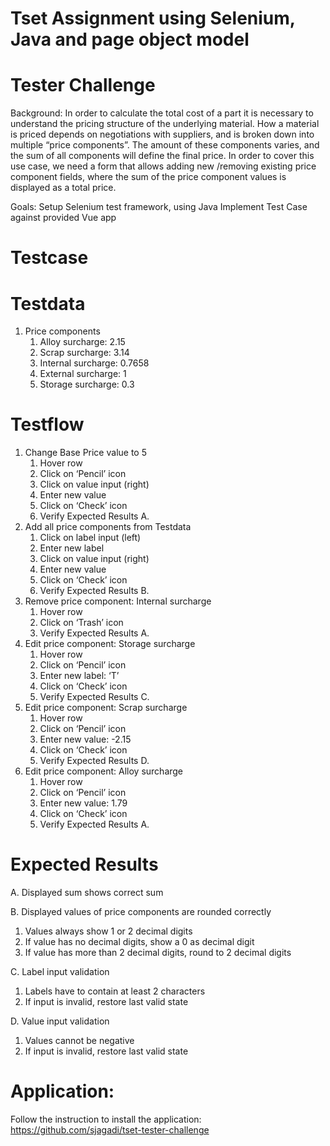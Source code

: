 # Tset Assignment using Selenium, Java and page object model

# Tester Challenge

Background:
In order to calculate the total cost of a part it is necessary to understand the pricing structure of the underlying material. How a material is priced depends on negotiations with suppliers, and is broken down into multiple “price components”. The amount of these components varies, and the sum of all components will define the final price.
In order to cover this use case, we need a form that allows adding new /removing existing price component fields, where the sum of the price component values is displayed as a total price.

Goals:
Setup Selenium test framework, using Java
Implement Test Case against provided Vue app

# Testcase
# Testdata
1. Price components
   1. Alloy surcharge: 2.15
   2. Scrap surcharge: 3.14
   3. Internal surcharge: 0.7658
   4. External surcharge: 1
   5. Storage surcharge: 0.3

# Testflow
1. Change Base Price value to 5
   1. Hover row
   2. Click on ‘Pencil’ icon
   3. Click on value input (right)
   4. Enter new value
   5. Click on ‘Check’ icon
   6. Verify Expected Results A.
2. Add all price components from Testdata
   1. Click on label input (left)
   2. Enter new label
   3. Click on value input (right)
   4. Enter new value
   5. Click on ‘Check’ icon
   6. Verify Expected Results B.
3. Remove price component: Internal surcharge
   1. Hover row
   2. Click on ‘Trash’ icon
   3. Verify Expected Results A.
4. Edit price component: Storage surcharge
   1. Hover row
   2. Click on ‘Pencil’ icon
   3. Enter new label: ‘T’
   4. Click on ‘Check’ icon
   5. Verify Expected Results C.
5. Edit price component: Scrap surcharge
   1. Hover row
   2. Click on ‘Pencil’ icon
   3. Enter new value: -2.15
   4. Click on ‘Check’ icon
   5. Verify Expected Results D.
6. Edit price component: Alloy surcharge
   1. Hover row
   2. Click on ‘Pencil’ icon
   3. Enter new value: 1.79
   4. Click on ‘Check’ icon
   5. Verify Expected Results A.

# Expected Results

A. Displayed sum shows correct sum

B. Displayed values of price components are rounded correctly
   1. Values always show 1 or 2 decimal digits
   2. If value has no decimal digits, show a 0 as decimal digit
   3. If value has more than 2 decimal digits, round to 2 decimal digits

C. Label input validation
   1. Labels have to contain at least 2 characters
   2. If input is invalid, restore last valid state

D. Value input validation
   1. Values cannot be negative
   2. If input is invalid, restore last valid state


# Application: 
Follow the instruction to install the application: https://github.com/sjagadi/tset-tester-challenge
